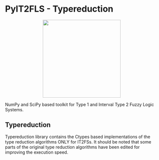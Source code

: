 PyIT2FLS - Typereduction
========

<p align="center"><img src="https://raw.githubusercontent.com/Haghrah/PyIT2FLS/master/PyIT2FLS_icon.png" width="256"/></p>

NumPy and SciPy based toolkit for Type 1 and Interval Type 2 Fuzzy Logic Systems.

## Typereduction

Typereduction library contains the Ctypes based implementations of the type reduction algorithms ONLY for IT2FSs. It should be noted that some parts of the original type reduction algorithms have been edited for improving the execution speed.




